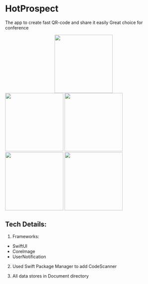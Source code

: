 # HotProspect

The app to create fast QR-code and share it easily
Great choice for conference


<div align = "center">
        <img src="https://github.com/sergeyshcheglov/hotprospect/readme%20assets/hotprospect.gif" width = "187">

</div>
<div>
<img src="https://github.com/sergeyshcheglov/hotprospect/readme%20assets/EveryoneView_HotProspect.jpeg" width = "187">
<img src="https://github.com/sergeyshcheglov/hotprospect/readme%20assets/Contacted_HotProspect.jpeg" width = "187">
<img src="https://github.com/sergeyshcheglov/hotprospect/readme%20assets/UncontactedPerson_HotProspect.jpeg" width = "187">
<img src="https://github.com/sergeyshcheglov/hotprospect/readme%20assets/YourQrCode_HotProspect.jpeg" width = "187">
</div>


## Tech Details:
1. Frameworks: 
- SwiftUI
- CoreImage
- UserNotification

2. Used Swift Package Manager to add CodeScanner

3. All data stores in Document directory
